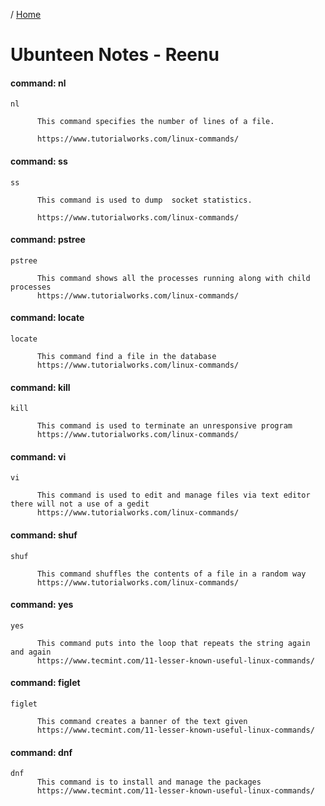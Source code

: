 / [Home](index.md)

# Ubunteen Notes - Reenu

#### command: nl
```
nl

      This command specifies the number of lines of a file. 

      https://www.tutorialworks.com/linux-commands/
```


#### command: ss
```
ss

      This command is used to dump  socket statistics.

      https://www.tutorialworks.com/linux-commands/
```


#### command: pstree
```
pstree

      This command shows all the processes running along with child processes
      https://www.tutorialworks.com/linux-commands/
```


#### command: locate
```
locate

      This command find a file in the database
      https://www.tutorialworks.com/linux-commands/
```


#### command: kill
```
kill

      This command is used to terminate an unresponsive program 
      https://www.tutorialworks.com/linux-commands/
```


#### command: vi
```
vi

      This command is used to edit and manage files via text editor there will not a use of a gedit 
      https://www.tutorialworks.com/linux-commands/
```


#### command: shuf
```
shuf 

      This command shuffles the contents of a file in a random way
      https://www.tutorialworks.com/linux-commands/
```


 #### command: yes
```
yes
   
      This command puts into the loop that repeats the string again and again
      https://www.tecmint.com/11-lesser-known-useful-linux-commands/
```


#### command: figlet
```
figlet

      This command creates a banner of the text given
      https://www.tecmint.com/11-lesser-known-useful-linux-commands/
```


#### command: dnf
```
dnf
      This command is to install and manage the packages 
      https://www.tecmint.com/11-lesser-known-useful-linux-commands/
```